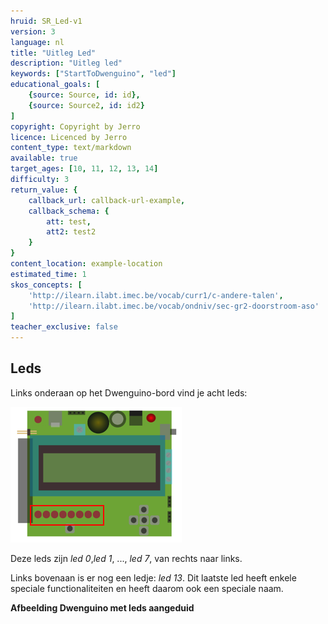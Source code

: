 ```yaml
---
hruid: SR_Led-v1
version: 3
language: nl
title: "Uitleg Led"
description: "Uitleg led"
keywords: ["StartToDwenguino", "led"]
educational_goals: [
    {source: Source, id: id}, 
    {source: Source2, id: id2}
]
copyright: Copyright by Jerro
licence: Licenced by Jerro
content_type: text/markdown
available: true
target_ages: [10, 11, 12, 13, 14]
difficulty: 3
return_value: {
    callback_url: callback-url-example,
    callback_schema: {
        att: test,
        att2: test2
    }
}
content_location: example-location
estimated_time: 1
skos_concepts: [
    'http://ilearn.ilabt.imec.be/vocab/curr1/c-andere-talen', 
    'http://ilearn.ilabt.imec.be/vocab/ondniv/sec-gr2-doorstroom-aso'
]
teacher_exclusive: false
---
```


## Leds

Links onderaan op het Dwenguino-bord vind je acht leds:

![alt](embed/leds.png "Afb. leds")

Deze leds zijn *led 0*,*led 1*, ..., *led 7*, van rechts naar links.

Links bovenaan is er nog een ledje: *led 13*.
Dit laatste led heeft enkele speciale functionaliteiten en heeft daarom ook een speciale naam.

**Afbeelding Dwenguino met leds aangeduid**
